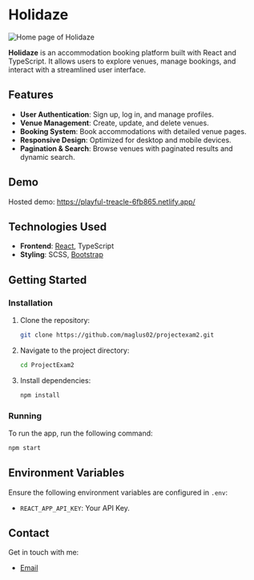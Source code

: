 # Holidaze

![Home page of Holidaze](https://i.imgur.com/sJXVvx3.jpeg)

**Holidaze** is an accommodation booking platform built with React and TypeScript. It allows users to explore venues, manage bookings, and interact with a streamlined user interface.

## Features

- **User Authentication**: Sign up, log in, and manage profiles.
- **Venue Management**: Create, update, and delete venues.
- **Booking System**: Book accommodations with detailed venue pages.
- **Responsive Design**: Optimized for desktop and mobile devices.
- **Pagination & Search**: Browse venues with paginated results and dynamic search.

## Demo
Hosted demo: https://playful-treacle-6fb865.netlify.app/

## Technologies Used

- **Frontend**: [React](https://reactjs.org/), TypeScript
- **Styling**: SCSS, [Bootstrap](https://getbootstrap.com)

## Getting Started

### Installation

1. Clone the repository:
   ```bash
   git clone https://github.com/maglus02/projectexam2.git
   ```
2. Navigate to the project directory:
   ```bash
   cd ProjectExam2
   ```
3. Install dependencies:
   ```bash
   npm install
   ```

### Running

To run the app, run the following command:
```bash
npm start
```

## Environment Variables

Ensure the following environment variables are configured in `.env`:
- `REACT_APP_API_KEY`: Your API Key.

## Contact

Get in touch with me: 
- [Email](mailto:maglus52498@stud.noroff.no)
